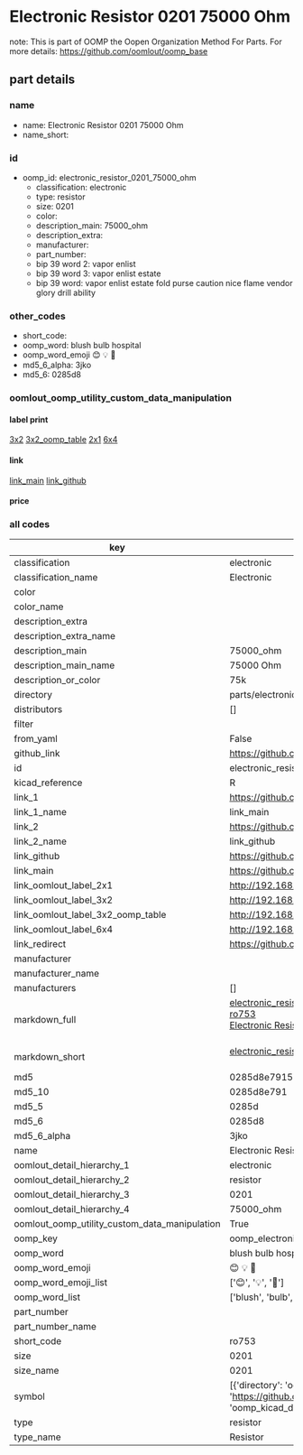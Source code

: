 # Electronic Resistor 0201 75000 Ohm  

note: This is part of OOMP the Oopen Organization Method For Parts. For more details: https://github.com/oomlout/oomp_base

##  part details
  







### name
* name: Electronic Resistor 0201 75000 Ohm
* name_short: 
### id
* oomp_id: electronic_resistor_0201_75000_ohm
  * classification: electronic
  * type: resistor
  * size: 0201
  * color: 
  * description_main: 75000_ohm
  * description_extra: 
  * manufacturer: 
  * part_number: 
  * bip 39 word 2: vapor enlist
  * bip 39 word 3: vapor enlist estate
  * bip 39 word: vapor enlist estate fold purse caution nice flame vendor glory drill ability

### other_codes
* short_code: 
* oomp_word: blush bulb hospital
* oomp_word_emoji :blush: :bulb: :hospital:
* md5_6_alpha: 3jko
* md5_6: 0285d8






### oomlout_oomp_utility_custom_data_manipulation
#### label print
[3x2](http://192.168.1.245:1112/?label=oomp%203jko)
[3x2_oomp_table](http://192.168.1.108:1112/?label=oomp%203jko)
[2x1](http://192.168.1.242:1112/?label=oomp%203jko)
[6x4](http://192.168.1.55:1112/?label=oomp%203jko)    

#### link

[link_main](https://github.com/oomlout/oomlout_oomp_version_1_messy/tree/main/parts/electronic_resistor_0201_75000_ohm) [link_github](https://github.com/oomlout/oomlout_oomp_version_1_messy/tree/main/parts/electronic_resistor_0201_75000_ohm)                             

#### price







### all codes 
| key | value |  
| --- | --- |  
| classification | electronic |  
| classification_name | Electronic |  
| color |  |  
| color_name |  |  
| description_extra |  |  
| description_extra_name |  |  
| description_main | 75000_ohm |  
| description_main_name | 75000 Ohm |  
| description_or_color | 75k |  
| directory | parts/electronic_resistor_0201_75000_ohm |  
| distributors | [] |  
| filter |  |  
| from_yaml | False |  
| github_link | https://github.com/oomlout/oomlout_oomp_part_src/tree/main/parts/electronic_resistor_0201_75000_ohm |  
| id | electronic_resistor_0201_75000_ohm |  
| kicad_reference | R |  
| link_1 | https://github.com/oomlout/oomlout_oomp_version_1_messy/tree/main/parts/electronic_resistor_0201_75000_ohm |  
| link_1_name | link_main |  
| link_2 | https://github.com/oomlout/oomlout_oomp_version_1_messy/tree/main/parts/electronic_resistor_0201_75000_ohm |  
| link_2_name | link_github |  
| link_github | https://github.com/oomlout/oomlout_oomp_version_1_messy/tree/main/parts/electronic_resistor_0201_75000_ohm |  
| link_main | https://github.com/oomlout/oomlout_oomp_version_1_messy/tree/main/parts/electronic_resistor_0201_75000_ohm |  
| link_oomlout_label_2x1 | http://192.168.1.242:1112/?label=oomp%203jko |  
| link_oomlout_label_3x2 | http://192.168.1.245:1112/?label=oomp%203jko |  
| link_oomlout_label_3x2_oomp_table | http://192.168.1.108:1112/?label=oomp%203jko |  
| link_oomlout_label_6x4 | http://192.168.1.55:1112/?label=oomp%203jko |  
| link_redirect | https://github.com/oomlout/oomlout_oomp_version_1_messy/tree/main/parts/electronic_resistor_0201_75000_ohm |  
| manufacturer |  |  
| manufacturer_name |  |  
| manufacturers | [] |  
| markdown_full | [electronic_resistor_0201_75000_ohm](none)<br>[ro753](none)<br>[Electronic Resistor 0201 75000 Ohm](none)<br><br> |  
| markdown_short | [electronic_resistor_0201_75000_ohm](none)<br><br> |  
| md5 | 0285d8e7915852ac92d745a89ad2b78b |  
| md5_10 | 0285d8e791 |  
| md5_5 | 0285d |  
| md5_6 | 0285d8 |  
| md5_6_alpha | 3jko |  
| name | Electronic Resistor 0201 75000 Ohm |  
| oomlout_detail_hierarchy_1 | electronic |  
| oomlout_detail_hierarchy_2 | resistor |  
| oomlout_detail_hierarchy_3 | 0201 |  
| oomlout_detail_hierarchy_4 | 75000_ohm |  
| oomlout_oomp_utility_custom_data_manipulation | True |  
| oomp_key | oomp_electronic_resistor_0201_75000_ohm |  
| oomp_word | blush bulb hospital |  
| oomp_word_emoji | :blush: :bulb: :hospital: |  
| oomp_word_emoji_list | [':blush:', ':bulb:', ':hospital:'] |  
| oomp_word_list | ['blush', 'bulb', 'hospital'] |  
| part_number |  |  
| part_number_name |  |  
| short_code | ro753 |  
| size | 0201 |  
| size_name | 0201 |  
| symbol | [{'directory': 'oomlout_oomp_symbol_bot/symbols/kicad_device_r//working/working.kicad_sym', 'index': 0, 'link': 'https://github.com/oomlout/oomlout_oomp_symbol_bot/tree/main/symbols/kicad_device_r', 'oomp_key': 'oomp_kicad_device_r'}] |  
| type | resistor |  
| type_name | Resistor |  
